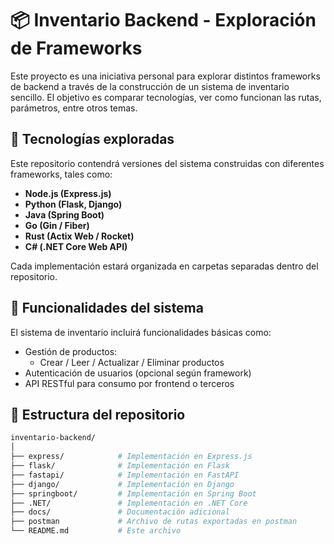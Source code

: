 # 📦 Inventario Backend - Exploración de Frameworks

Este proyecto es una iniciativa personal para explorar distintos frameworks de backend a través de la construcción de un sistema de inventario sencillo. El objetivo es comparar tecnologías, ver como funcionan las rutas, parámetros, entre otros temas.

## 🚀 Tecnologías exploradas

Este repositorio contendrá versiones del sistema construidas con diferentes frameworks, tales como:

- **Node.js (Express.js)**
- **Python (Flask, Django)**
- **Java (Spring Boot)**
- **Go (Gin / Fiber)**
- **Rust (Actix Web / Rocket)**
- **C# (.NET Core Web API)**

Cada implementación estará organizada en carpetas separadas dentro del repositorio.

## 🧾 Funcionalidades del sistema

El sistema de inventario incluirá funcionalidades básicas como:

- Gestión de productos:
  - Crear / Leer / Actualizar / Eliminar productos
- Autenticación de usuarios (opcional según framework)
- API RESTful para consumo por frontend o terceros

## 📁 Estructura del repositorio

```bash
inventario-backend/
│
├── express/            # Implementación en Express.js
├── flask/              # Implementación en Flask
├── fastapi/            # Implementación en FastAPI
├── django/             # Implementación en Django
├── springboot/         # Implementación en Spring Boot
├── .NET/               # Implementación en .NET Core
├── docs/               # Documentación adicional
├── postman             # Archivo de rutas exportadas en postman
└── README.md           # Este archivo

